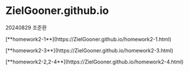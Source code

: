 # ZielGooner.github.io
<h>20240829 조준환</h>
<p>[**homework2-1**](https://ZielGooner.github.io/homework2-1.html)</p>
<p>[**homework2-3**](https://ZielGooner.github.io/homework2-3.html)</p>
[**homework2-2,2-4**](https://ZielGooner.github.io/homework2-4.html)
